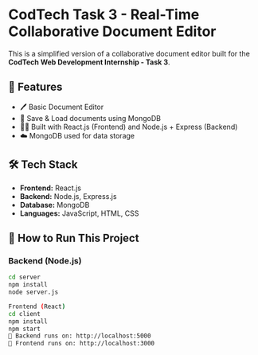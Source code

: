 # CodTech Task 3 - Real-Time Collaborative Document Editor

This is a simplified version of a collaborative document editor built for the **CodTech Web Development Internship - Task 3**.

## 📌 Features

- 🖊️ Basic Document Editor
- 💾 Save & Load documents using MongoDB
- 🧑‍💻 Built with React.js (Frontend) and Node.js + Express (Backend)
- ☁️ MongoDB used for data storage

## 🛠️ Tech Stack

- **Frontend:** React.js
- **Backend:** Node.js, Express.js
- **Database:** MongoDB
- **Languages:** JavaScript, HTML, CSS

## 🚀 How to Run This Project

### Backend (Node.js)
```bash
cd server
npm install
node server.js

Frontend (React)
cd client
npm install
npm start
📍 Backend runs on: http://localhost:5000
📍 Frontend runs on: http://localhost:3000
